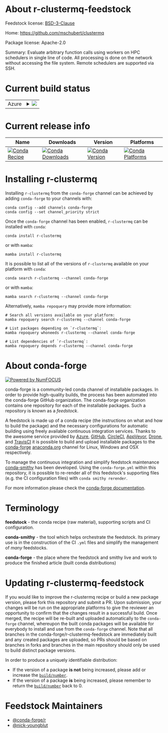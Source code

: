 About r-clustermq-feedstock
===========================

Feedstock license: [BSD-3-Clause](https://github.com/conda-forge/r-clustermq-feedstock/blob/main/LICENSE.txt)

Home: https://github.com/mschubert/clustermq

Package license: Apache-2.0

Summary: Evaluate arbitrary function calls using workers on HPC schedulers in single line of code. All processing is done on the network without accessing the file system. Remote schedulers are supported via SSH.

Current build status
====================


<table>
    
  <tr>
    <td>Azure</td>
    <td>
      <details>
        <summary>
          <a href="https://dev.azure.com/conda-forge/feedstock-builds/_build/latest?definitionId=4192&branchName=main">
            <img src="https://dev.azure.com/conda-forge/feedstock-builds/_apis/build/status/r-clustermq-feedstock?branchName=main">
          </a>
        </summary>
        <table>
          <thead><tr><th>Variant</th><th>Status</th></tr></thead>
          <tbody><tr>
              <td>linux_64_r_base4.3</td>
              <td>
                <a href="https://dev.azure.com/conda-forge/feedstock-builds/_build/latest?definitionId=4192&branchName=main">
                  <img src="https://dev.azure.com/conda-forge/feedstock-builds/_apis/build/status/r-clustermq-feedstock?branchName=main&jobName=linux&configuration=linux%20linux_64_r_base4.3" alt="variant">
                </a>
              </td>
            </tr><tr>
              <td>linux_64_r_base4.4</td>
              <td>
                <a href="https://dev.azure.com/conda-forge/feedstock-builds/_build/latest?definitionId=4192&branchName=main">
                  <img src="https://dev.azure.com/conda-forge/feedstock-builds/_apis/build/status/r-clustermq-feedstock?branchName=main&jobName=linux&configuration=linux%20linux_64_r_base4.4" alt="variant">
                </a>
              </td>
            </tr><tr>
              <td>osx_64_r_base4.3</td>
              <td>
                <a href="https://dev.azure.com/conda-forge/feedstock-builds/_build/latest?definitionId=4192&branchName=main">
                  <img src="https://dev.azure.com/conda-forge/feedstock-builds/_apis/build/status/r-clustermq-feedstock?branchName=main&jobName=osx&configuration=osx%20osx_64_r_base4.3" alt="variant">
                </a>
              </td>
            </tr><tr>
              <td>osx_64_r_base4.4</td>
              <td>
                <a href="https://dev.azure.com/conda-forge/feedstock-builds/_build/latest?definitionId=4192&branchName=main">
                  <img src="https://dev.azure.com/conda-forge/feedstock-builds/_apis/build/status/r-clustermq-feedstock?branchName=main&jobName=osx&configuration=osx%20osx_64_r_base4.4" alt="variant">
                </a>
              </td>
            </tr><tr>
              <td>win_64_r_base4.3</td>
              <td>
                <a href="https://dev.azure.com/conda-forge/feedstock-builds/_build/latest?definitionId=4192&branchName=main">
                  <img src="https://dev.azure.com/conda-forge/feedstock-builds/_apis/build/status/r-clustermq-feedstock?branchName=main&jobName=win&configuration=win%20win_64_r_base4.3" alt="variant">
                </a>
              </td>
            </tr><tr>
              <td>win_64_r_base4.4</td>
              <td>
                <a href="https://dev.azure.com/conda-forge/feedstock-builds/_build/latest?definitionId=4192&branchName=main">
                  <img src="https://dev.azure.com/conda-forge/feedstock-builds/_apis/build/status/r-clustermq-feedstock?branchName=main&jobName=win&configuration=win%20win_64_r_base4.4" alt="variant">
                </a>
              </td>
            </tr>
          </tbody>
        </table>
      </details>
    </td>
  </tr>
</table>

Current release info
====================

| Name | Downloads | Version | Platforms |
| --- | --- | --- | --- |
| [![Conda Recipe](https://img.shields.io/badge/recipe-r--clustermq-green.svg)](https://anaconda.org/conda-forge/r-clustermq) | [![Conda Downloads](https://img.shields.io/conda/dn/conda-forge/r-clustermq.svg)](https://anaconda.org/conda-forge/r-clustermq) | [![Conda Version](https://img.shields.io/conda/vn/conda-forge/r-clustermq.svg)](https://anaconda.org/conda-forge/r-clustermq) | [![Conda Platforms](https://img.shields.io/conda/pn/conda-forge/r-clustermq.svg)](https://anaconda.org/conda-forge/r-clustermq) |

Installing r-clustermq
======================

Installing `r-clustermq` from the `conda-forge` channel can be achieved by adding `conda-forge` to your channels with:

```
conda config --add channels conda-forge
conda config --set channel_priority strict
```

Once the `conda-forge` channel has been enabled, `r-clustermq` can be installed with `conda`:

```
conda install r-clustermq
```

or with `mamba`:

```
mamba install r-clustermq
```

It is possible to list all of the versions of `r-clustermq` available on your platform with `conda`:

```
conda search r-clustermq --channel conda-forge
```

or with `mamba`:

```
mamba search r-clustermq --channel conda-forge
```

Alternatively, `mamba repoquery` may provide more information:

```
# Search all versions available on your platform:
mamba repoquery search r-clustermq --channel conda-forge

# List packages depending on `r-clustermq`:
mamba repoquery whoneeds r-clustermq --channel conda-forge

# List dependencies of `r-clustermq`:
mamba repoquery depends r-clustermq --channel conda-forge
```


About conda-forge
=================

[![Powered by
NumFOCUS](https://img.shields.io/badge/powered%20by-NumFOCUS-orange.svg?style=flat&colorA=E1523D&colorB=007D8A)](https://numfocus.org)

conda-forge is a community-led conda channel of installable packages.
In order to provide high-quality builds, the process has been automated into the
conda-forge GitHub organization. The conda-forge organization contains one repository
for each of the installable packages. Such a repository is known as a *feedstock*.

A feedstock is made up of a conda recipe (the instructions on what and how to build
the package) and the necessary configurations for automatic building using freely
available continuous integration services. Thanks to the awesome service provided by
[Azure](https://azure.microsoft.com/en-us/services/devops/), [GitHub](https://github.com/),
[CircleCI](https://circleci.com/), [AppVeyor](https://www.appveyor.com/),
[Drone](https://cloud.drone.io/welcome), and [TravisCI](https://travis-ci.com/)
it is possible to build and upload installable packages to the
[conda-forge](https://anaconda.org/conda-forge) [anaconda.org](https://anaconda.org/)
channel for Linux, Windows and OSX respectively.

To manage the continuous integration and simplify feedstock maintenance
[conda-smithy](https://github.com/conda-forge/conda-smithy) has been developed.
Using the ``conda-forge.yml`` within this repository, it is possible to re-render all of
this feedstock's supporting files (e.g. the CI configuration files) with ``conda smithy rerender``.

For more information please check the [conda-forge documentation](https://conda-forge.org/docs/).

Terminology
===========

**feedstock** - the conda recipe (raw material), supporting scripts and CI configuration.

**conda-smithy** - the tool which helps orchestrate the feedstock.
                   Its primary use is in the construction of the CI ``.yml`` files
                   and simplify the management of *many* feedstocks.

**conda-forge** - the place where the feedstock and smithy live and work to
                  produce the finished article (built conda distributions)


Updating r-clustermq-feedstock
==============================

If you would like to improve the r-clustermq recipe or build a new
package version, please fork this repository and submit a PR. Upon submission,
your changes will be run on the appropriate platforms to give the reviewer an
opportunity to confirm that the changes result in a successful build. Once
merged, the recipe will be re-built and uploaded automatically to the
`conda-forge` channel, whereupon the built conda packages will be available for
everybody to install and use from the `conda-forge` channel.
Note that all branches in the conda-forge/r-clustermq-feedstock are
immediately built and any created packages are uploaded, so PRs should be based
on branches in forks and branches in the main repository should only be used to
build distinct package versions.

In order to produce a uniquely identifiable distribution:
 * If the version of a package **is not** being increased, please add or increase
   the [``build/number``](https://docs.conda.io/projects/conda-build/en/latest/resources/define-metadata.html#build-number-and-string).
 * If the version of a package **is** being increased, please remember to return
   the [``build/number``](https://docs.conda.io/projects/conda-build/en/latest/resources/define-metadata.html#build-number-and-string)
   back to 0.

Feedstock Maintainers
=====================

* [@conda-forge/r](https://github.com/conda-forge/r/)
* [@nick-youngblut](https://github.com/nick-youngblut/)

